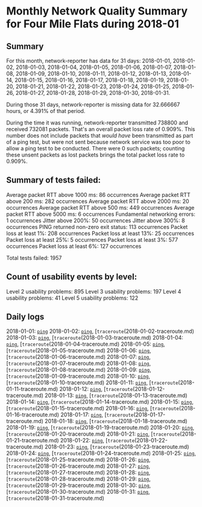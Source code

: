 # Monthly Network Quality Summary for Four Mile Flats during 2018-01

## Summary 

For this month, network-reporter has data for 31 days: 2018-01-01, 2018-01-02, 2018-01-03, 2018-01-04, 2018-01-05, 2018-01-06, 2018-01-07, 2018-01-08, 2018-01-09, 2018-01-10, 2018-01-11, 2018-01-12, 2018-01-13, 2018-01-14, 2018-01-15, 2018-01-16, 2018-01-17, 2018-01-18, 2018-01-19, 2018-01-20, 2018-01-21, 2018-01-22, 2018-01-23, 2018-01-24, 2018-01-25, 2018-01-26, 2018-01-27, 2018-01-28, 2018-01-29, 2018-01-30, 2018-01-31.
    
During those 31 days, network-reporter is missing data for 32.666667 hours, or 4.391% of that period.    

During the time it was running, network-reporter transmitted 738800 and received 732081 packets. That's an overall packet 
loss rate of 0.909%. This number does not include packets that *would have* been transmitted as part of a ping test, 
but were not sent because network service was too poor to allow a ping test to be conducted. There were 0 such 
packets; counting these unsent packets as lost packets brings the total packet loss rate to 0.909%.

## Summary of tests failed:

Average packet RTT above 1000 ms: 86 occurrences
Average packet RTT above 200 ms: 282 occurrences
Average packet RTT above 2000 ms: 20 occurrences
Average packet RTT above 500 ms: 449 occurrences
Average packet RTT above 5000 ms: 6 occurrences
Fundamental networking errors: 1 occurrences
Jitter above 200%: 50 occurrences
Jitter above 300%: 8 occurrences
PING returned non-zero exit status: 113 occurrences
Packet loss at least 1%: 208 occurrences
Packet loss at least 13%: 25 occurrences
Packet loss at least 25%: 5 occurrences
Packet loss at least 3%: 577 occurrences
Packet loss at least 6%: 127 occurrences

Total tests failed: 1957


## Count of usability events by level:

Level 2 usability problems: 895
Level 3 usability problems: 197
Level 4 usability problems: 41
Level 5 usability problems: 122



## Daily logs


2018-01-01: [<code>ping</code>](2018-01-01.md)
2018-01-02: [<code>ping</code>](2018-01-02.md), [<code>traceroute</code>(2018-01-02-traceroute.md)
2018-01-03: [<code>ping</code>](2018-01-03.md), [<code>traceroute</code>(2018-01-03-traceroute.md)
2018-01-04: [<code>ping</code>](2018-01-04.md), [<code>traceroute</code>(2018-01-04-traceroute.md)
2018-01-05: [<code>ping</code>](2018-01-05.md), [<code>traceroute</code>(2018-01-05-traceroute.md)
2018-01-06: [<code>ping</code>](2018-01-06.md), [<code>traceroute</code>(2018-01-06-traceroute.md)
2018-01-07: [<code>ping</code>](2018-01-07.md), [<code>traceroute</code>(2018-01-07-traceroute.md)
2018-01-08: [<code>ping</code>](2018-01-08.md), [<code>traceroute</code>(2018-01-08-traceroute.md)
2018-01-09: [<code>ping</code>](2018-01-09.md), [<code>traceroute</code>(2018-01-09-traceroute.md)
2018-01-10: [<code>ping</code>](2018-01-10.md), [<code>traceroute</code>(2018-01-10-traceroute.md)
2018-01-11: [<code>ping</code>](2018-01-11.md), [<code>traceroute</code>(2018-01-11-traceroute.md)
2018-01-12: [<code>ping</code>](2018-01-12.md), [<code>traceroute</code>(2018-01-12-traceroute.md)
2018-01-13: [<code>ping</code>](2018-01-13.md), [<code>traceroute</code>(2018-01-13-traceroute.md)
2018-01-14: [<code>ping</code>](2018-01-14.md), [<code>traceroute</code>(2018-01-14-traceroute.md)
2018-01-15: [<code>ping</code>](2018-01-15.md), [<code>traceroute</code>(2018-01-15-traceroute.md)
2018-01-16: [<code>ping</code>](2018-01-16.md), [<code>traceroute</code>(2018-01-16-traceroute.md)
2018-01-17: [<code>ping</code>](2018-01-17.md), [<code>traceroute</code>(2018-01-17-traceroute.md)
2018-01-18: [<code>ping</code>](2018-01-18.md), [<code>traceroute</code>(2018-01-18-traceroute.md)
2018-01-19: [<code>ping</code>](2018-01-19.md), [<code>traceroute</code>(2018-01-19-traceroute.md)
2018-01-20: [<code>ping</code>](2018-01-20.md), [<code>traceroute</code>(2018-01-20-traceroute.md)
2018-01-21: [<code>ping</code>](2018-01-21.md), [<code>traceroute</code>(2018-01-21-traceroute.md)
2018-01-22: [<code>ping</code>](2018-01-22.md), [<code>traceroute</code>(2018-01-22-traceroute.md)
2018-01-23: [<code>ping</code>](2018-01-23.md), [<code>traceroute</code>(2018-01-23-traceroute.md)
2018-01-24: [<code>ping</code>](2018-01-24.md), [<code>traceroute</code>(2018-01-24-traceroute.md)
2018-01-25: [<code>ping</code>](2018-01-25.md), [<code>traceroute</code>(2018-01-25-traceroute.md)
2018-01-26: [<code>ping</code>](2018-01-26.md), [<code>traceroute</code>(2018-01-26-traceroute.md)
2018-01-27: [<code>ping</code>](2018-01-27.md), [<code>traceroute</code>(2018-01-27-traceroute.md)
2018-01-28: [<code>ping</code>](2018-01-28.md), [<code>traceroute</code>(2018-01-28-traceroute.md)
2018-01-29: [<code>ping</code>](2018-01-29.md), [<code>traceroute</code>(2018-01-29-traceroute.md)
2018-01-30: [<code>ping</code>](2018-01-30.md), [<code>traceroute</code>(2018-01-30-traceroute.md)
2018-01-31: [<code>ping</code>](2018-01-31.md), [<code>traceroute</code>(2018-01-31-traceroute.md)
